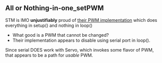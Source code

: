 ## All or Nothing-in-one_setPWM
STM is IMO **unjustifiably** proud of [their PWM implementation](https://github.com/stm32duino/STM32Examples/tree/main/examples/Peripherals/HardwareTimer/All-in-one_setPWM)
which does everything in setup() and nothing in loop()
- What good is a PWM that cannot be changed?
- Their implementation appears to disable using serial port in loop().

Since serial DOES work with Servo, which invokes some flavor of PWM,  
that appears to be a path for *usable* PWM.
